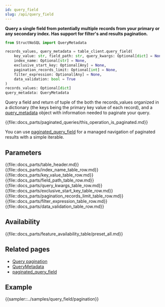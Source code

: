 ```yaml
---
id: query_field
slug: /api/query_field
---
```


**Query a single field from potentially multiple records from your primary or any secondary index. 
Has support for filter's and results pagination.**

```python
from StructNoSQL import QueryMetadata

records_values, query_metadata = table_client.query_field(
    key_value: str, field_path: str, query_kwargs: Optional[dict] = None,
    index_name: Optional[str] = None,
    exclusive_start_key: Optional[Any] = None,
    pagination_records_limit: Optional[int] = None,
    filter_expression: Optional[Any] = None, 
    data_validation: bool = True
) 
records_values: Optional[dict]
query_metadata: QueryMetadata
``` 

Query a field and return of tuple of the both the records_values organized in a dictionary (the keys being the primary key
value of each record), and a  [query_metadata](../api/QueryMetadata) object with information needed to paginate your query. 

{{file::docs_parts/paginated_queries/this_operation_is_paginated.md}}

You can use [paginated_query_field](../api/paginated_query_field.md) for a managed navigation of 
paginated results with a simple iterable.
 
## Parameters
{{file::docs_parts/table_header.md}}
{{file::docs_parts/index_name_table_row.md}}
{{file::docs_parts/key_value_table_row.md}}
{{file::docs_parts/field_path_table_row.md}}
{{file::docs_parts/query_kwargs_table_row.md}}
{{file::docs_parts/exclusive_start_key_table_row.md}}
{{file::docs_parts/pagination_records_limit_table_row.md}}
{{file::docs_parts/filter_expression_table_row.md}}
{{file::docs_parts/data_validation_table_row.md}}
 
## Availability
{{file::docs_parts/feature_availability_table/preset_all.md}}

## Related pages
- [Query pagination](../basics/query_pagination)
- [QueryMetadata](../api/QueryMetadata)
- [paginated_query_field](../api/paginated_query_field)

## Example
{{sampler::../samples/query_field/pagination}}
 